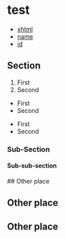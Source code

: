 # test

- [xhtml](#xhtml)
- [name](#name)
- [id](#id)

## Section

1. First
2. Second

- First
- Second

* First
* Second

### Sub-Section

#### Sub-sub-section

<a id="xhtml" />
## Other place

<a name="name"></a>
## Other place

<a id="id"></a>
## Other place
